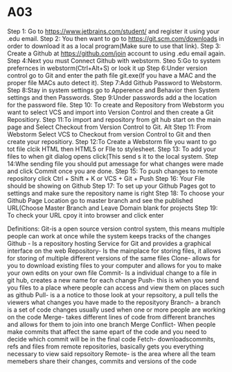 # A03
Step 1: Go to https://www.jetbrains.com/student/ and register it using your .edu email.
Step 2: You then want to go to https://git.scm.com/downloads in order to download it as a local program(Make sure to use that link).
Step 3: Create a Github at https://github.com/join account to using .edu email again.
Step 4:Next you must Connect Github with webstorm.
Steo 5:Go to system prefernces in webstorm(Ctrl+Alt+S) or look it up
Step 6:Under version control go to Git and enter the path file git.exe(If you have a MAC and the proper file MACs auto detect it).
Step 7:Add Github Password to Webstorm.
Step 8:Stay in system settings go to Apperence and Behavior then System settings and then Passwords.
Step 9:Under passwords add a the location for the password file.
Step 10: To create and Repository from Webstorm you want to select VCS and import into Version Control and then create a Git Repositiory.
Step 11:To import and repository from git hub start on the main page and Select Checkout from Version Control to Git.
Alt Step 11: From Webstorm Select VCS to Checkout from version Control to Git and then create your repositiory.
Step 12:To Create a Webstorm file you want to go tot file clcik HTML then HTML5 or FIle to stylesheet.
Step 13: To add your files to when git dialog opens click(This send s it to the local system.
Step 14:Whe sending file you should put amessage for what changes were made and click Commit once you are done.
Step 15: To push changes to remote repository click Ctrl + Shift + K or VCS + Git + Push
Step 16: Your File should be showing on Github
Step 17: To set up your Github Pages got to settings and make sure the repository name is right
Step 18: To choose your Github Page Location go to master branch and see the published URL(Choose Master Branch and Leave Domain blank for projects
Step 19: To check your URL cpoy it into browser and click enter 

Definitions:
Git-is a open source version control system, this means multiple people can work at once while the system keeps tracks of the changes
Github - Is a repository hosting Service for  Git and provides a graphical interface on the web
Repository- Is the mainplace for storing files, it allows for storing of multiple different versions of the same files
Clone- allows for you to download existing files to your computer and allows for you to make your own edits on your own file
Commit- Is a individual change to a file in git hub, creates a new name for each change
Push- this is when you send you files to a place where people can access and view them on places such as github
Pull- is a a notice to those look at your repsoitory, a pull tells the viewers what changes you have made to the reposityory
Branch- a branch is a set of code changes usually used when one or more people are working on the code 
Merge- takes different lines of code from different branches and allows for them to join into one branch
Merge Conflict- When people make commits that affect the same epart of the code and you need to decide which commit will be in the final code
Fetch- downloadscommits, refs and files from remote repositories, basically gets you everything necessary to view said repsoitory 
Remote- is the area where all the team memebers share their changes, commits and versions of the code
